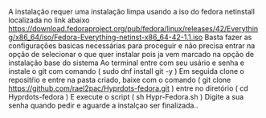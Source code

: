 A instalação requer uma instalação limpa usando a iso do fedora netinstall localizada no link abaixo
https://download.fedoraproject.org/pub/fedora/linux/releases/42/Everything/x86_64/iso/Fedora-Everything-netinst-x86_64-42-1.1.iso
Basta fazer as configurações basicas necessárias para proceguir e não precisa entrar na opção de selecionar o que quer instalar pois ja vem marcado na opção de instalação base do sistema
Ao terminal entre com seu usário e senha e instale o git com comando ( sudo dnf install git -y )
Em seguida clone o repositŕio e entre na pasta criado,
baixe com o comando ( git clone https://github.com/rael2pac/Hyprdots-fedora.git )
entre no diretório ( cd Hyprdots-fedora )
E execute o script ( sh Hypr-Fedora.sh )
Digite a sua senha quando pedir e aguarde a instalçao ser finalizada..
